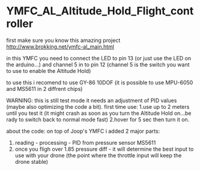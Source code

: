 ﻿# YMFC_AL_Altitude_Hold_Flight_controller

first make sure you know this amazing project http://www.brokking.net/ymfc-al_main.html

in this YMFC you need to connect the LED to pin 13 (or just use the LED on the arduino...)
and channel 5 in to pin 12 (channel 5 is the switch you want to use to enable the Altitude Hold)

to use this i recomend to use GY-86 10DOF (it is possible to use MPU-6050 and MS5611 in 2 diffrent chips) 

WARNING:
this is still test mode it needs an adjustment of PID values (maybe also optimizing the code a bit).
first time use:
1.use up to 2 meters until you test it (it might crash as soon as you turn the Altitude Hold on...be rady to switch back to normal mode fast)
2.hover for 5 sec then turn it on.

about the code:
on top of Joop's YMFC i added 2 major parts:
1. reading - processing - PID from pressure sensor  MS5611 
2. once you fligh over 1.85 pressure diff - it will determine the best input to use with your drone (the point where the throttle input will keep the drone stable) 
